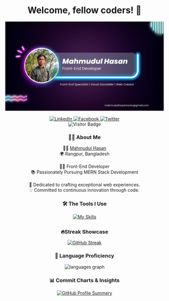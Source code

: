 <!-- Introduction -->
<h1 align="center">Welcome, fellow coders! 👋</h1>

<!-- Profile Image -->
<div align="center" width="420">

[![Mahmudul Hasan Banner](https://raw.githubusercontent.com/mahmudulturan/mahmudulturan/main/assets/banner.jpg "Md. Mahmudul Hasan")](https://www.linkedin.com/in/mahmudulturan/)

</div>

<!-- Social Links -->
<div align="center">
  <a href="https://www.linkedin.com/in/mahmudulturan/" target="_blank">
    <img src="https://img.shields.io/static/v1?message=LinkedIn&logo=linkedin&label=&color=0077B5&logoColor=white&labelColor=&style=for-the-badge" height="25" alt="LinkedIn" />
  </a>
  <a href="https://www.facebook.com/dev.mahmudulhasan/" target="_blank">
    <img src="https://img.shields.io/static/v1?message=Facebook&logo=facebook&label=&color=1877F2&logoColor=white&labelColor=&style=for-the-badge" height="25" alt="Facebook" />
  </a>
  <a href="https://twitter.com/Mahmuduturan" target="_blank">
    <img src="https://img.shields.io/static/v1?message=Twitter&logo=twitter&label=&color=1DA1F2&logoColor=white&labelColor=&style=for-the-badge" height="25" alt="Twitter" />
  </a>

</div>

<!-- Visitor Badge -->
<div align="center">
  <img src="https://visitor-badge.laobi.icu/badge?page_id=mahmudulturan.mahmudulturan&right_color=darkred" alt="Visitor Badge" />
</div>

<!-- About Me Section -->
<h3 align="center">👩‍💻 About Me</h3>

<!-- About Me Description -->
<p align="center">👨‍💼 <a href="https://www.linkedin.com/in/mahmudulturan/" target="_blank">Mahmudul Hasan</a><br>🌍 Rangpur, Bangladesh<br><br>👨‍💻 Front-End Developer<br>📚 Passionately Pursuing MERN Stack Development<br><br>🚀 Dedicated to crafting exceptional web experiences.<br>💡 Committed to continuous innovation through code.</p>

<!-- Language and Tools Section -->
<h3 align="center">🛠 The Tools I Use</h3>

<!-- Language and Tools Icons -->
<div align="center">

  [![My Skills](https://skillicons.dev/icons?i=html,css,tailwind,bootstrap,js,react,vite,materialui,firebase,express,nodejs,mongodb,postman,figma,git)](#)

</div>

##
<!-- Language Stats and GitHub Activity -->

<div align="center">
<h3 align="center">🔥Streak Showcase</h3>

[![GitHub Streak](https://github-readme-streak-stats.herokuapp.com?user=mahmudulturan&theme=neon&hide_border=true&border_radius=10&card_width=503)](#)

</div>


<div align="center">
<h3 align="center">🚀 Language Proficiency
</h3>
  <img src="https://github-readme-stats.vercel.app/api/top-langs?username=mahmudulturan&locale=en&hide_title=false&layout=compact&card_width=320&langs_count=5&theme=bear&hide_border=true&order=2" height="200" alt="languages graph"  />
</div>

<div align="center">
<h3 align="center">📊 Commit Charts & Insights
</h3>

<div>

[![GitHub Profile Summery](http://github-profile-summary-cards.vercel.app/api/cards/profile-details?username=mahmudulturan&theme=omni)](#)
</div>

</div>
</div>
